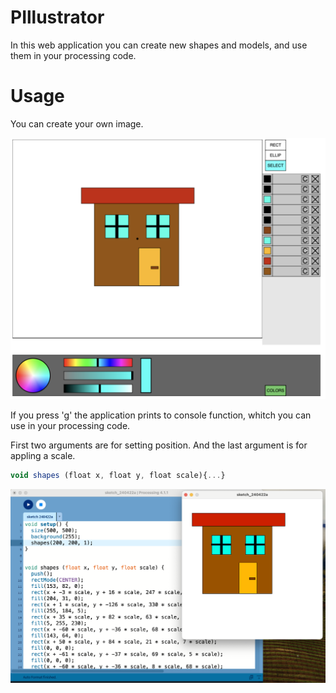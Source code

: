# PIllustrator

In this web application you can create new shapes and models, and use them in your processing code.

# Usage

You can create your own image.

![plot](./fotos/foto1.png)

If you press 'g' the application prints to console function, whitch you can use in your processing code.

First two arguments are for setting position. And the last argument is for appling a scale.

```javascript
void shapes (float x, float y, float scale){...}
```

![plot](./fotos/foto2.png)
